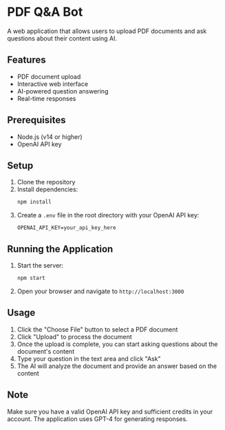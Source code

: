 # PDF Q&A Bot

A web application that allows users to upload PDF documents and ask questions about their content using AI.

## Features

- PDF document upload
- Interactive web interface
- AI-powered question answering
- Real-time responses

## Prerequisites

- Node.js (v14 or higher)
- OpenAI API key

## Setup

1. Clone the repository
2. Install dependencies:
   ```bash
   npm install
   ```
3. Create a `.env` file in the root directory with your OpenAI API key:
   ```
   OPENAI_API_KEY=your_api_key_here
   ```

## Running the Application

1. Start the server:
   ```bash
   npm start
   ```
2. Open your browser and navigate to `http://localhost:3000`

## Usage

1. Click the "Choose File" button to select a PDF document
2. Click "Upload" to process the document
3. Once the upload is complete, you can start asking questions about the document's content
4. Type your question in the text area and click "Ask"
5. The AI will analyze the document and provide an answer based on the content

## Note

Make sure you have a valid OpenAI API key and sufficient credits in your account. The application uses GPT-4 for generating responses. 